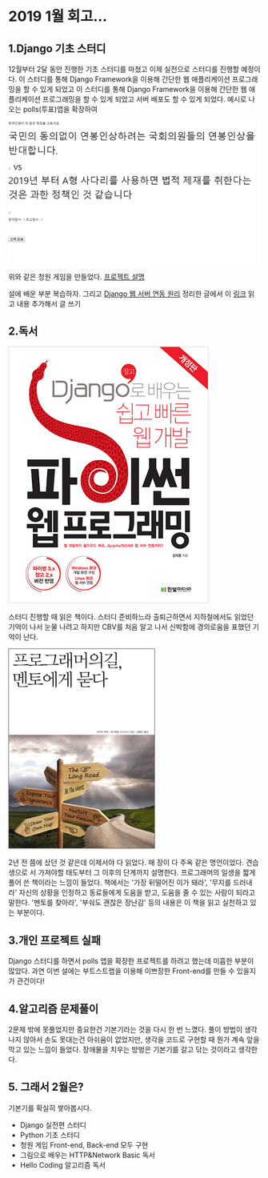 # 2019 1월 회고...


## 1.Django 기초 스터디

12월부터 2달 동안 진행한 기초 스터디를 마쳤고 이제 실전으로 스터디를 진행할 예정이다.
이 스터디를 통해 Django Framework을 이용해 간단한 웹 애플리케이션 프로그래밍을 할 수 있게 되었고
이 스터디를 통해 Django Framework을 이용해 간단한 웹 애플리케이션 프로그래밍을 할 수 있게 되었고
서버 배포도 할 수 있게 되었다. 예시로 나오는 polls(투표)앱을 확장하여

![청원 게임](image/toy4.png)

위와 같은 청원 게임을 만들었다. [프로젝트 설명](20190126.md) 

설에 배운 부분 복습하자. 그리고 [Django 웹 서버 연동 원리](Web/django/Django의%20웹%20서버%20연동%20원리.md) 정리한
글에서 이 [링크](https://ko.wikipedia.org/wiki/웹_서버_게이트웨이_인터페이스) 읽고 내용 추가해서 글 쓰기


## 2.독서

![책1](image/book_cover_python_webprogram.jpg)

스터디 진행할 때 읽은 책이다. 스터디 준비하느라 출퇴근하면서 지하철에서도 읽었던 기억이 나서
눈물 나려고 하지만 CBV를 처음 알고 나서 신박함에 경의로움을 표했던 기억이 난다.

![책2](image/book_cover_프로그래머의길멘토에게묻다.jpg)

2년 전 쯤에 샀던 것 같은데 이제서야 다 읽었다. 매 장이 다 주옥 같은 명언이었다. 견습생으로 서
가져야할 태도부터 그 이후의 단계까지 설명한다. 프로그래머의 일생을 짧게 풀어 쓴 책이라는 느낌이 들었다.
책에서는 '가장 뒤떨어진 이가 돼라', '무지를 드러내라' 자신의 상황을 인정하고 동료들에게 도움을
받고, 도움을 줄 수 있는 사람이 되라고 말한다. '멘토를 찾아라', '부숴도 괜찮은 장난감' 등의 내용은
이 책을 읽고 실천하고 있는 부분이다.


## 3.개인 프로젝트 실패

Django 스터디를 하면서 polls 앱을 확장한 프로젝트를 하려고 했는데 미흡한 부분이 많았다. 과연 이번 설에는
부트스트랩을 이용해 이쁘장한 Front-end를 만들 수 있을지가 관건이다!

## 4.알고리즘 문제풀이

2문제 밖에 못풀었지만 중요한건 기본기라는 것을 다시 한 번 느꼈다. 풀이 방법이 생각나지 않아서
손도 못대는건 아쉬움이 없었지만, 생각을 코드로 구현할 때 뭔가 계속 앞을 막고 있는 느낌이 들었다.
장애물을 치우는 방벙은 기본기를 갈고 닦는 것이라고 생각한다.


## 5. 그래서 2월은?

기본기를 확실히 쌓아봅시다.

- Django 실전편 스터디
- Python 기초 스터디
- 청원 게임 Front-end, Back-end 모두 구현
- 그림으로 배우는 HTTP&Network Basic 독서
- Hello Coding 알고리즘 독서